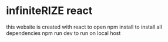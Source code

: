 # infiniteRIZE react
this website is created with react
to open 
npm install
to install all dependencies
npm run dev 
to run on local host
